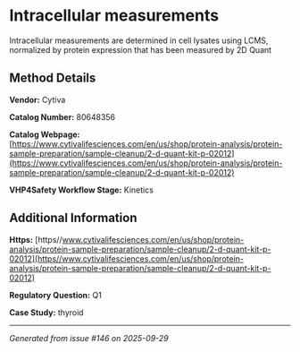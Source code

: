 # Intracellular measurements

Intracellular measurements are determined in cell lysates using LCMS, normalized by protein expression that has been measured by 2D Quant

## Method Details

**Vendor:** Cytiva

**Catalog Number:** 80648356

**Catalog Webpage:** [https://www.cytivalifesciences.com/en/us/shop/protein-analysis/protein-sample-preparation/sample-cleanup/2-d-quant-kit-p-02012](https://www.cytivalifesciences.com/en/us/shop/protein-analysis/protein-sample-preparation/sample-cleanup/2-d-quant-kit-p-02012)

**VHP4Safety Workflow Stage:** Kinetics

## Additional Information

**Https:** [https//www.cytivalifesciences.com/en/us/shop/protein-analysis/protein-sample-preparation/sample-cleanup/2-d-quant-kit-p-02012](https//www.cytivalifesciences.com/en/us/shop/protein-analysis/protein-sample-preparation/sample-cleanup/2-d-quant-kit-p-02012)

**Regulatory Question:** Q1

**Case Study:** thyroid

---

*Generated from issue #146 on 2025-09-29*
